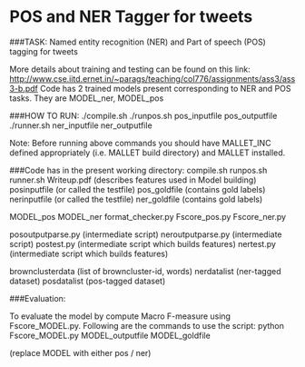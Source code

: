 # POS and NER Tagger for tweets
###TASK: Named entity recognition (NER) and Part of speech (POS) tagging for tweets

More details about training and testing can be found on this link: http://www.cse.iitd.ernet.in/~parags/teaching/col776/assignments/ass3/ass3-b.pdf 
Code has 2 trained models present corresponding to NER and POS tasks. They are MODEL_ner, MODEL_pos

###HOW TO RUN:
./compile.sh
./runpos.sh pos_inputfile pos_outputfile
./runner.sh ner_inputfile ner_outputfile

Note: Before running above commands you should have MALLET_INC defined appropriately (i.e. MALLET build directory) and MALLET installed.


###Code has in the present working directory:
compile.sh
runpos.sh
runner.sh
Writeup.pdf (describes features used in Model building)
posinputfile (or called the testfile)
pos_goldfile (contains gold labels)
nerinputfile (or called the testfile)
ner_goldfile (contains gold labels)

MODEL_pos
MODEL_ner
format_checker.py
Fscore_pos.py
Fscore_ner.py

posoutputparse.py (intermediate script)
neroutputparse.py (intermediate script)
postest.py (intermediate script which builds features)
nertest.py (intermediate script which builds features)

brownclusterdata (list of browncluster-id, words)
nerdatalist (ner-tagged dataset)
posdatalist (pos-tagged dataset)


###Evaluation:

To evaluate the model by compute Macro F-measure using Fscore_MODEL.py. Following are the commands to use the script:
python Fscore_MODEL.py MODEL_outputfile MODEL_goldfile

(replace MODEL with either pos / ner)











